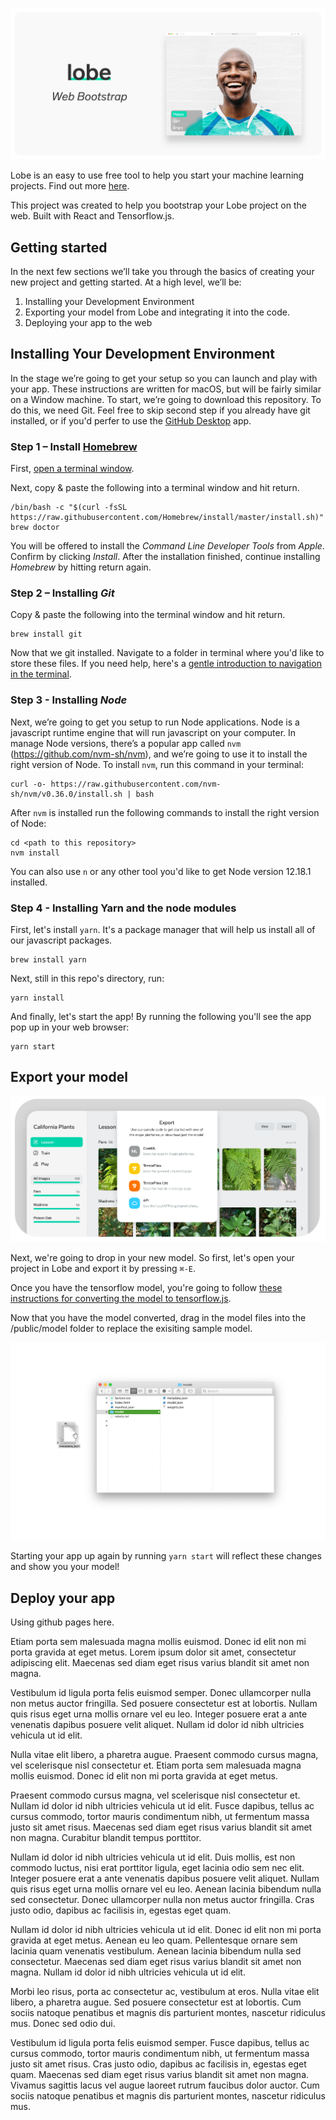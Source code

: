 ![](https://github.com/lobe/web-bootstrap/raw/niceDeveloperExperience/assets/header.png)

Lobe is an easy to use free tool to help you start your machine learning projects. Find out more [here](http://lobe.ai/).

This project was created to help you bootstrap your Lobe project on the web. Built with React and Tensorflow.js.

## Getting started

In the next few sections we’ll take you through the basics of creating your new project and getting started. At a high level, we’ll be:

1. Installing your Development Environment
2. Exporting your model from Lobe and integrating it into the code.
3. Deploying your app to the web

## Installing Your Development Environment

In the stage we’re going to get your setup so you can launch and play with your app. These instructions are written for macOS, but will be fairly similar on a Window machine. To start, we’re going to download this repository. To do this, we need Git. Feel free to skip second step if you already have git installed, or if you'd perfer to use the [GitHub Desktop](https://desktop.github.com) app.

### Step 1 – Install [Homebrew](http://brew.sh/)

First, [open a terminal window](http//www.youtube.com/watch?v=zw7Nd67_aFw).

Next, copy & paste the following into a terminal window and hit return.

```shell
/bin/bash -c "$(curl -fsSL https://raw.githubusercontent.com/Homebrew/install/master/install.sh)"
brew doctor
```

You will be offered to install the *Command Line Developer Tools* from *Apple*. Confirm by clicking *Install*. After the installation finished, continue installing *Homebrew* by hitting return again.

### Step 2 – Installing *Git*

Copy & paste the following into the terminal window and hit return.

```shell
brew install git
```

Now that we git installed. Navigate to a folder in terminal where you'd like to store these files. If you need help, here's a [gentle introduction to navigation in the terminal](https://computers.tutsplus.com/tutorials/navigating-the-terminal-a-gentle-introduction--mac-3855).

### Step 3 - Installing *Node*

Next, we’re going to get you setup to run Node applications. Node is a javascript runtime engine that will run javascript on your computer. In manage Node versions, there’s a popular app called `nvm` (https://github.com/nvm-sh/nvm), and we’re going to use it to install the right version of Node. To install `nvm`, run this command in your terminal:

```shell
curl -o- https://raw.githubusercontent.com/nvm-sh/nvm/v0.36.0/install.sh | bash
```
After `nvm` is installed run the following commands to install the right version of Node:

```shell
cd <path to this repository>
nvm install
```

You can also use `n` or any other tool you'd like to get Node version 12.18.1 installed.

### Step 4 - Installing Yarn and the node modules

First, let's install `yarn`. It's a package manager that will help us install all of our javascript packages.

```shell
brew install yarn
```

Next, still in this repo's directory, run:

```shell
yarn install
```

And finally, let's start the app! By running the following you'll see the app pop up in your web browser:

```shell
yarn start
```

## Export your model

![](https://github.com/lobe/web-bootstrap/raw/niceDeveloperExperience/assets/exportHeader.png)

Next, we're going to drop in your new model. So first, let's open your project in Lobe and export it by pressing `⌘-E`.

Once you have the tensorflow model, you're going to follow [these instructions for converting the model to tensorflow.js](https://github.com/tensorflow/tfjs/tree/master/tfjs-converter).

Now that you have the model converted, drag in the model files into the /public/model folder to replace the exisiting sample model.

![](https://github.com/lobe/web-bootstrap/raw/niceDeveloperExperience/assets/modeldrag.png)

Starting your app up again by running `yarn start` will reflect these changes and show you your model!


## Deploy your app

Using github pages here.

Etiam porta sem malesuada magna mollis euismod. Donec id elit non mi porta gravida at eget metus. Lorem ipsum dolor sit amet, consectetur adipiscing elit. Maecenas sed diam eget risus varius blandit sit amet non magna.

Vestibulum id ligula porta felis euismod semper. Donec ullamcorper nulla non metus auctor fringilla. Sed posuere consectetur est at lobortis. Nullam quis risus eget urna mollis ornare vel eu leo. Integer posuere erat a ante venenatis dapibus posuere velit aliquet. Nullam id dolor id nibh ultricies vehicula ut id elit.

Nulla vitae elit libero, a pharetra augue. Praesent commodo cursus magna, vel scelerisque nisl consectetur et. Etiam porta sem malesuada magna mollis euismod. Donec id elit non mi porta gravida at eget metus.

Praesent commodo cursus magna, vel scelerisque nisl consectetur et. Nullam id dolor id nibh ultricies vehicula ut id elit. Fusce dapibus, tellus ac cursus commodo, tortor mauris condimentum nibh, ut fermentum massa justo sit amet risus. Maecenas sed diam eget risus varius blandit sit amet non magna. Curabitur blandit tempus porttitor.

Nullam id dolor id nibh ultricies vehicula ut id elit. Duis mollis, est non commodo luctus, nisi erat porttitor ligula, eget lacinia odio sem nec elit. Integer posuere erat a ante venenatis dapibus posuere velit aliquet. Nullam quis risus eget urna mollis ornare vel eu leo. Aenean lacinia bibendum nulla sed consectetur. Donec ullamcorper nulla non metus auctor fringilla. Cras justo odio, dapibus ac facilisis in, egestas eget quam.

Nullam id dolor id nibh ultricies vehicula ut id elit. Donec id elit non mi porta gravida at eget metus. Aenean eu leo quam. Pellentesque ornare sem lacinia quam venenatis vestibulum. Aenean lacinia bibendum nulla sed consectetur. Maecenas sed diam eget risus varius blandit sit amet non magna. Nullam id dolor id nibh ultricies vehicula ut id elit.

Morbi leo risus, porta ac consectetur ac, vestibulum at eros. Nulla vitae elit libero, a pharetra augue. Sed posuere consectetur est at lobortis. Cum sociis natoque penatibus et magnis dis parturient montes, nascetur ridiculus mus. Donec sed odio dui.

Vestibulum id ligula porta felis euismod semper. Fusce dapibus, tellus ac cursus commodo, tortor mauris condimentum nibh, ut fermentum massa justo sit amet risus. Cras justo odio, dapibus ac facilisis in, egestas eget quam. Maecenas sed diam eget risus varius blandit sit amet non magna. Vivamus sagittis lacus vel augue laoreet rutrum faucibus dolor auctor. Cum sociis natoque penatibus et magnis dis parturient montes, nascetur ridiculus mus.

